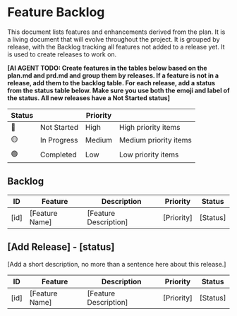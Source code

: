# Feature Backlog

This document lists features and enhancements derived from the plan. It is a living document that will evolve throughout the project. It is grouped by release, with the Backlog tracking all features not added to a release yet.  It is used to create releases to work on.

**[AI AGENT TODO: Create features in the tables below based on the plan.md and prd.md and group them by releases.  If a feature is not in a release, add them to the backlog table.  For each release, add a status from the status table below.  Make sure you use both the emoji and label of the status.  All new releases have a Not Started status]**

| Status |  | Priority |  |
|--------|-------------|---------|-------------|
| 🔴 | Not Started | High | High priority items |
| 🟡 | In Progress | Medium | Medium priority items |
| 🟢 | Completed | Low | Low priority items |


## Backlog

| ID  | Feature             | Description                               | Priority | Status |
|-----|---------------------|-------------------------------------------|----------|--------|
| [id] | [Feature Name]   | [Feature Description]            | [Priority]   | [Status]  |

## [Add Release] - [status]
[Add a short description, no more than a sentence here about this release.]

| ID  | Feature                 | Description                              | Priority | Status |
|-----|-------------------------|------------------------------------------|----------|--------|
| [id] | [Feature Name]   | [Feature Description]            | [Priority]   | [Status]  |
